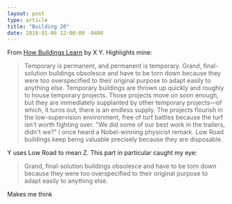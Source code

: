 ```yaml
---
layout: post
type: article
title: "Building 20"
date: 2018-01-06 12:00:00 -0400
---
```

From [How Buildings Learn]() by X Y. Highlights mine:

> Temporary is permanent, and permanent is temporary. Grand, final-solution buildings obsolesce and have to be torn down because they were too overspecified to their original purpose to adapt easily to anything else. Temporary buildings are thrown up quickly and roughly to house temporary projects. Those projects move on soon enough, but they are immediately supplanted by other temporary projects—of which, it turns out, there is an endless supply. The projects flourish in the low-supervision environment, free of turf battles because the turf isn't worth fighting over. "We did some of our best work in the trailers, didn't we?" I once heard a Nobel-winning physicist remark. Low Road buildings keep being valuable precisely because they are disposable.

Y uses Low Road to mean Z. This part in particular caught my eye:

> Grand, final-solution buildings obsolesce and have to be torn down because they were too overspecified to their original purpose to adapt easily to anything else.

Makes me think
